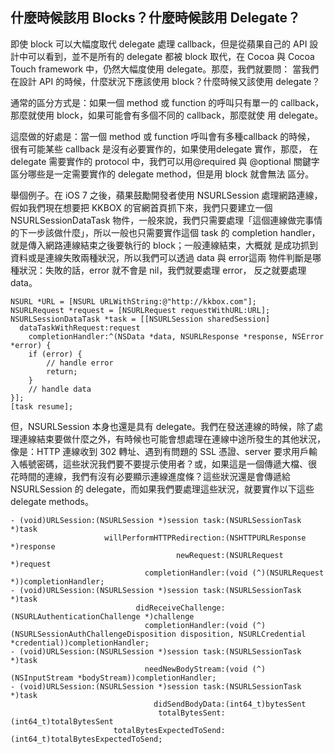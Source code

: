 什麼時候該用 Blocks？什麼時候該用 Delegate？
--------------------------------------------

即使 block 可以大幅度取代 delegate 處理 callback，但是從蘋果自己的 API
設計中可以看到，並不是所有的 delegate 都被 block 取代，在 Cocoa 與
Cocoa Touch framework 中，仍然大幅度使用 delegate。那麼，我們就要問：
當我們在設計 API 的時候，什麼狀況下應該使用 block？什麼時候又該使用
delegate？

通常的區分方式是：如果一個 method 或 function 的呼叫只有單一的
callback，那麼就使用 block，如果可能會有多個不同的 callback，那麼就使
用 delegate。

這麼做的好處是：當一個 method 或 function 呼叫會有多種callback 的時候，
很有可能某些 callback 是沒有必要實作的，如果使用delegate 實作，那麼，
在 delegate 需要實作的 protocol 中，我們可以用@required 與 @optional
關鍵字區分哪些是一定需要實作的 delegate method，但是用 block 就會無法
區分。

舉個例子。在 iOS 7 之後，蘋果鼓勵開發者使用 NSURLSession 處理網路連線，
假如我們現在想要把 KKBOX 的官網首頁抓下來，我們只要建立一個
NSURLSessionDataTask 物件，一般來說，我們只需要處理「這個連線做完事情
的下一步該做什麼」，所以一般也只需要實作這個 task 的 completion
handler，就是傳入網路連線結束之後要執行的 block；一般連線結束，大概就
是成功抓到資料或是連線失敗兩種狀況，所以我們可以透過 data 與 error這兩
物件判斷是哪種狀況：失敗的話，error 就不會是 nil，我們就要處理 error，
反之就要處理 data。

``` objc
NSURL *URL = [NSURL URLWithString:@"http://kkbox.com"];
NSURLRequest *request = [NSURLRequest requestWithURL:URL];
NSURLSessionDataTask *task = [[NSURLSession sharedSession]
  dataTaskWithRequest:request
    completionHandler:^(NSData *data, NSURLResponse *response, NSError *error) {
	if (error) {
		// handle error
		return;
	}
	// handle data
}];
[task resume];
```

但，NSURLSession 本身也還是具有 delegate。我們在發送連線的時候，除了處
理連線結束要做什麼之外，有時候也可能會想處理在連線中途所發生的其他狀況，
像是：HTTP 連線收到 302 轉址、遇到有問題的 SSL 憑證、server 要求用戶輸
入帳號密碼，這些狀況我們要不要提示使用者？或，如果這是一個傳遞大檔、很
花時間的連線，我們有沒有必要顯示連線進度條？這些狀況還是會傳遞給
NSURLSession 的 delegate，而如果我們要處理這些狀況，就要實作以下這些
delegate methods。

``` objc
- (void)URLSession:(NSURLSession *)session task:(NSURLSessionTask *)task
                     willPerformHTTPRedirection:(NSHTTPURLResponse *)response
                                     newRequest:(NSURLRequest *)request
                              completionHandler:(void (^)(NSURLRequest *))completionHandler;
- (void)URLSession:(NSURLSession *)session task:(NSURLSessionTask *)task
                            didReceiveChallenge:(NSURLAuthenticationChallenge *)challenge
                              completionHandler:(void (^)(NSURLSessionAuthChallengeDisposition disposition, NSURLCredential *credential))completionHandler;
- (void)URLSession:(NSURLSession *)session task:(NSURLSessionTask *)task
                              needNewBodyStream:(void (^)(NSInputStream *bodyStream))completionHandler;
- (void)URLSession:(NSURLSession *)session task:(NSURLSessionTask *)task
                                didSendBodyData:(int64_t)bytesSent
                                 totalBytesSent:(int64_t)totalBytesSent
                       totalBytesExpectedToSend:(int64_t)totalBytesExpectedToSend;
```
